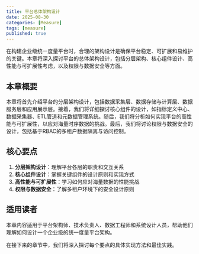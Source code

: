 ```yaml
---
title: 平台总体架构设计
date: 2025-08-30
categories: [Measure]
tags: [measure]
published: true
---
```


在构建企业级统一度量平台时，合理的架构设计是确保平台稳定、可扩展和易维护的关键。本章将深入探讨平台的总体架构设计，包括分层架构、核心组件设计、高性能与可扩展性考虑，以及权限与数据安全等方面。

## 本章概要

本章将首先介绍平台的分层架构设计，包括数据采集层、数据存储与计算层、数据服务层和应用展示层。接着，我们将详细探讨核心组件的设计，如指标定义中心、数据采集器、ETL管道和元数据管理系统。随后，我们将分析如何实现平台的高性能与可扩展性，以应对海量时序数据的挑战。最后，我们将讨论权限与数据安全的设计，包括基于RBAC的多租户数据隔离与访问控制。

## 核心要点

1. **分层架构设计**：理解平台各层的职责和交互关系
2. **核心组件设计**：掌握关键组件的设计原则和实现方式
3. **高性能与可扩展性**：学习如何应对海量数据的性能挑战
4. **权限与数据安全**：了解多租户环境下的安全设计原则

## 适用读者

本章内容适用于平台架构师、技术负责人、数据工程师和系统设计人员，帮助他们理解如何设计一个企业级的统一度量平台架构。

在接下来的章节中，我们将深入探讨每个要点的具体实现方法和最佳实践。